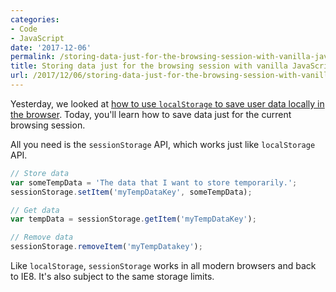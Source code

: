 ```yaml
---
categories:
- Code
- JavaScript
date: '2017-12-06'
permalink: /storing-data-just-for-the-browsing-session-with-vanilla-javascript/
title: Storing data just for the browsing session with vanilla JavaScript
url: /2017/12/06/storing-data-just-for-the-browsing-session-with-vanilla-javascript
---
```


Yesterday, we looked at [how to use `localStorage` to save user data locally in the browser](/using-localstorage-to-save-user-data-with-vanilla-javascript/). Today, you'll learn how to save data just for the current browsing session.

All you need is the `sessionStorage` API, which works just like `localStorage` API.

```javascript
// Store data
var someTempData = 'The data that I want to store temporarily.';
sessionStorage.setItem('myTempDataKey', someTempData);

// Get data
var tempData = sessionStorage.getItem('myTempDataKey');

// Remove data
sessionStorage.removeItem('myTempDatakey');
```

Like `localStorage`, `sessionStorage` works in all modern browsers and back to IE8. It's also subject to the same storage limits.